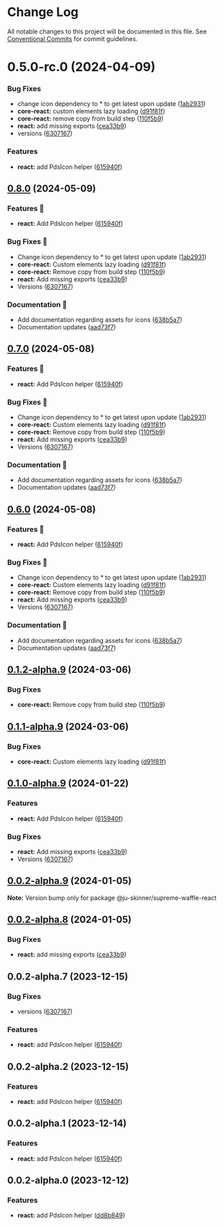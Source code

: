 # Change Log

All notable changes to this project will be documented in this file.
See [Conventional Commits](https://conventionalcommits.org) for commit guidelines.

# 0.5.0-rc.0 (2024-04-09)


### Bug Fixes

* change icon dependency to * to get latest upon update ([1ab2931](https://github.com/ju-Skinner/supreme-waffle/commit/1ab2931e09c3cafb4168c2d2cf34b7cfe3a645fc))
* **core-react:** custom elements lazy loading ([d91f81f](https://github.com/ju-Skinner/supreme-waffle/commit/d91f81f3c0926fbc239c3d1507169917eb1037c3))
* **core-react:** remove copy from build step ([110f5b9](https://github.com/ju-Skinner/supreme-waffle/commit/110f5b96e2900bbfcb94b055f1ebd3d1092f6749))
* **react:** add missing exports ([cea33b9](https://github.com/ju-Skinner/supreme-waffle/commit/cea33b9b360993cafbc8be7cb547e3b2a3338336))
* versions ([6307167](https://github.com/ju-Skinner/supreme-waffle/commit/630716711abf92fcd82bedf94445742512799f57))


### Features

* **react:** add PdsIcon helper ([615940f](https://github.com/ju-Skinner/supreme-waffle/commit/615940f1817d7aa68e6124eae076958c22fe90aa))





## [0.8.0](https://github.com/ju-Skinner/supreme-waffle/compare/sw-react-v0.7.0...sw-react-v0.8.0) (2024-05-09)


### Features 🚀

* **react:** Add PdsIcon helper ([615940f](https://github.com/ju-Skinner/supreme-waffle/commit/615940f1817d7aa68e6124eae076958c22fe90aa))


### Bug Fixes 🐛

* Change icon dependency to * to get latest upon update ([1ab2931](https://github.com/ju-Skinner/supreme-waffle/commit/1ab2931e09c3cafb4168c2d2cf34b7cfe3a645fc))
* **core-react:** Custom elements lazy loading ([d91f81f](https://github.com/ju-Skinner/supreme-waffle/commit/d91f81f3c0926fbc239c3d1507169917eb1037c3))
* **core-react:** Remove copy from build step ([110f5b9](https://github.com/ju-Skinner/supreme-waffle/commit/110f5b96e2900bbfcb94b055f1ebd3d1092f6749))
* **react:** Add missing exports ([cea33b9](https://github.com/ju-Skinner/supreme-waffle/commit/cea33b9b360993cafbc8be7cb547e3b2a3338336))
* Versions ([6307167](https://github.com/ju-Skinner/supreme-waffle/commit/630716711abf92fcd82bedf94445742512799f57))


### Documentation 📄

* Add documentation regarding assets for icons ([638b5a7](https://github.com/ju-Skinner/supreme-waffle/commit/638b5a7687aecef8d5ab6843fe243685bf97b446))
* Documentation updates ([aad73f7](https://github.com/ju-Skinner/supreme-waffle/commit/aad73f78461104b2e06cf3fb452fb8baf6c79852))

## [0.7.0](https://github.com/ju-Skinner/supreme-waffle/compare/sw-react-v0.6.0...sw-react-v0.7.0) (2024-05-08)


### Features 🚀

* **react:** Add PdsIcon helper ([615940f](https://github.com/ju-Skinner/supreme-waffle/commit/615940f1817d7aa68e6124eae076958c22fe90aa))


### Bug Fixes 🐛

* Change icon dependency to * to get latest upon update ([1ab2931](https://github.com/ju-Skinner/supreme-waffle/commit/1ab2931e09c3cafb4168c2d2cf34b7cfe3a645fc))
* **core-react:** Custom elements lazy loading ([d91f81f](https://github.com/ju-Skinner/supreme-waffle/commit/d91f81f3c0926fbc239c3d1507169917eb1037c3))
* **core-react:** Remove copy from build step ([110f5b9](https://github.com/ju-Skinner/supreme-waffle/commit/110f5b96e2900bbfcb94b055f1ebd3d1092f6749))
* **react:** Add missing exports ([cea33b9](https://github.com/ju-Skinner/supreme-waffle/commit/cea33b9b360993cafbc8be7cb547e3b2a3338336))
* Versions ([6307167](https://github.com/ju-Skinner/supreme-waffle/commit/630716711abf92fcd82bedf94445742512799f57))


### Documentation 📄

* Add documentation regarding assets for icons ([638b5a7](https://github.com/ju-Skinner/supreme-waffle/commit/638b5a7687aecef8d5ab6843fe243685bf97b446))
* Documentation updates ([aad73f7](https://github.com/ju-Skinner/supreme-waffle/commit/aad73f78461104b2e06cf3fb452fb8baf6c79852))

## [0.6.0](https://github.com/ju-Skinner/supreme-waffle/compare/sw-react-v0.5.1...sw-react-v0.6.0) (2024-05-08)


### Features 🚀

* **react:** Add PdsIcon helper ([615940f](https://github.com/ju-Skinner/supreme-waffle/commit/615940f1817d7aa68e6124eae076958c22fe90aa))


### Bug Fixes 🐛

* Change icon dependency to * to get latest upon update ([1ab2931](https://github.com/ju-Skinner/supreme-waffle/commit/1ab2931e09c3cafb4168c2d2cf34b7cfe3a645fc))
* **core-react:** Custom elements lazy loading ([d91f81f](https://github.com/ju-Skinner/supreme-waffle/commit/d91f81f3c0926fbc239c3d1507169917eb1037c3))
* **core-react:** Remove copy from build step ([110f5b9](https://github.com/ju-Skinner/supreme-waffle/commit/110f5b96e2900bbfcb94b055f1ebd3d1092f6749))
* **react:** Add missing exports ([cea33b9](https://github.com/ju-Skinner/supreme-waffle/commit/cea33b9b360993cafbc8be7cb547e3b2a3338336))
* Versions ([6307167](https://github.com/ju-Skinner/supreme-waffle/commit/630716711abf92fcd82bedf94445742512799f57))


### Documentation 📄

* Add documentation regarding assets for icons ([638b5a7](https://github.com/ju-Skinner/supreme-waffle/commit/638b5a7687aecef8d5ab6843fe243685bf97b446))
* Documentation updates ([aad73f7](https://github.com/ju-Skinner/supreme-waffle/commit/aad73f78461104b2e06cf3fb452fb8baf6c79852))

## [0.1.2-alpha.9](https://github.com/ju-Skinner/supreme-waffle/compare/supreme-waffle-react-v0.1.1-alpha.9...supreme-waffle-react-v0.1.2-alpha.9) (2024-03-06)


### Bug Fixes

* **core-react:** Remove copy from build step ([110f5b9](https://github.com/ju-Skinner/supreme-waffle/commit/110f5b96e2900bbfcb94b055f1ebd3d1092f6749))

## [0.1.1-alpha.9](https://github.com/ju-Skinner/supreme-waffle/compare/supreme-waffle-react-v0.1.0-alpha.9...supreme-waffle-react-v0.1.1-alpha.9) (2024-03-06)


### Bug Fixes

* **core-react:** Custom elements lazy loading ([d91f81f](https://github.com/ju-Skinner/supreme-waffle/commit/d91f81f3c0926fbc239c3d1507169917eb1037c3))

## [0.1.0-alpha.9](https://github.com/ju-Skinner/supreme-waffle/compare/supreme-waffle-react-v0.0.2-alpha.9...supreme-waffle-react-v0.1.0-alpha.9) (2024-01-22)


### Features

* **react:** Add PdsIcon helper ([615940f](https://github.com/ju-Skinner/supreme-waffle/commit/615940f1817d7aa68e6124eae076958c22fe90aa))


### Bug Fixes

* **react:** Add missing exports ([cea33b9](https://github.com/ju-Skinner/supreme-waffle/commit/cea33b9b360993cafbc8be7cb547e3b2a3338336))
* Versions ([6307167](https://github.com/ju-Skinner/supreme-waffle/commit/630716711abf92fcd82bedf94445742512799f57))

## [0.0.2-alpha.9](https://github.com/ju-Skinner/supreme-waffle/compare/@ju-skinner/supreme-waffle-react@0.0.2-alpha.8...@ju-skinner/supreme-waffle-react@0.0.2-alpha.9) (2024-01-05)

**Note:** Version bump only for package @ju-skinner/supreme-waffle-react





## [0.0.2-alpha.8](https://github.com/ju-Skinner/supreme-waffle/compare/@ju-skinner/supreme-waffle-react@0.0.2-alpha.7...@ju-skinner/supreme-waffle-react@0.0.2-alpha.8) (2024-01-05)


### Bug Fixes

* **react:** add missing exports ([cea33b9](https://github.com/ju-Skinner/supreme-waffle/commit/cea33b9b360993cafbc8be7cb547e3b2a3338336))





## 0.0.2-alpha.7 (2023-12-15)


### Bug Fixes

* versions ([6307167](https://github.com/ju-Skinner/supreme-waffle/commit/630716711abf92fcd82bedf94445742512799f57))


### Features

* **react:** add PdsIcon helper ([615940f](https://github.com/ju-Skinner/supreme-waffle/commit/615940f1817d7aa68e6124eae076958c22fe90aa))





## 0.0.2-alpha.2 (2023-12-15)


### Features

* **react:** add PdsIcon helper ([615940f](https://github.com/ju-Skinner/supreme-waffle/commit/615940f1817d7aa68e6124eae076958c22fe90aa))





## 0.0.2-alpha.1 (2023-12-14)


### Features

* **react:** add PdsIcon helper ([615940f](https://github.com/ju-Skinner/supreme-waffle/commit/615940f1817d7aa68e6124eae076958c22fe90aa))





## 0.0.2-alpha.0 (2023-12-12)


### Features

* **react:** add PdsIcon helper ([dd8b849](https://github.com/ju-Skinner/supreme-waffle/commit/dd8b8495dc928f38ccf790f0763aaa72c2b33ba1))
